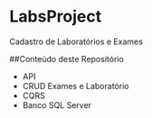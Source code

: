 # LabsProject
Cadastro de Laboratórios e Exames

##Conteúdo deste Repositório
- API
- CRUD Exames e Laboratório
- CQRS
- Banco SQL Server
